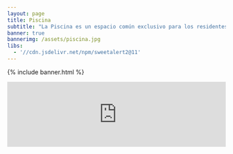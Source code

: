 ```yaml
---
layout: page
title: Piscina
subtitle: "La Piscina es un espacio común exclusivo para los residentes"
banner: true
bannerimg: /assets/piscina.jpg
libs:
  - '//cdn.jsdelivr.net/npm/sweetalert2@11'
---
```


{% include banner.html %}


<iframe src="https://embed.styledcalendar.com/#WFnriTjfz2PcNNt3E9lc" title="Styled Calendar" class="styled-calendar-container" style="width: 100%; border: none;" data-cy="calendar-embed-iframe"></iframe>
<script async type="module" src="https://embed.styledcalendar.com/assets/parent-window.js"></script>